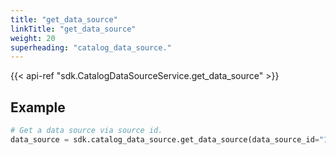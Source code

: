 ```yaml
---
title: "get_data_source"
linkTitle: "get_data_source"
weight: 20
superheading: "catalog_data_source."
---
```


{{< api-ref "sdk.CatalogDataSourceService.get_data_source" >}}

## Example

```python
# Get a data source via source id.
data_source = sdk.catalog_data_source.get_data_source(data_source_id="123")
```

